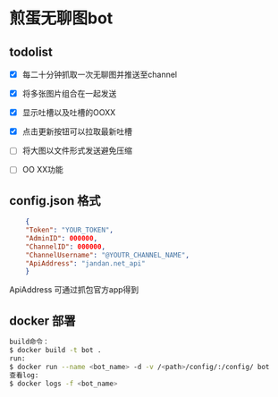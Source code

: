 # 煎蛋无聊图bot

## todolist

 - [x] 每二十分钟抓取一次无聊图并推送至channel
 - [x] 将多张图片组合在一起发送
 - [x] 显示吐槽以及吐槽的OOXX
 - [x] 点击更新按钮可以拉取最新吐槽
 - [ ] 将大图以文件形式发送避免压缩
 - [ ] OO XX功能


## config.json 格式
```json
    {
    "Token": "YOUR_TOKEN",
    "AdminID": 000000,
    "ChannelID": 000000,
    "ChannelUsername": "@YOUTR_CHANNEL_NAME",
    "ApiAddress": "jandan.net_api"
    }
```
ApiAddress 可通过抓包官方app得到

## docker 部署
```bash
build命令：
$ docker build -t bot . 
run:
$ docker run --name <bot_name> -d -v /<path>/config/:/config/ bot
查看log:
$ docker logs -f <bot_name>
```